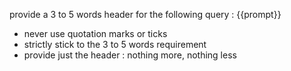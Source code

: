provide a 3 to 5 words header for the following query : {{prompt}}

- never use quotation marks or ticks
- strictly stick to the 3 to 5 words requirement
- provide just the header : nothing more, nothing less
